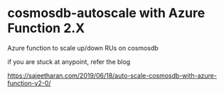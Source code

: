 # cosmosdb-autoscale with Azure Function 2.X
Azure function to scale up/down RUs on cosmosdb

if you are stuck at anypoint, refer the blog

https://sajeetharan.com/2019/06/18/auto-scale-cosmosdb-with-azure-function-v2-0/
